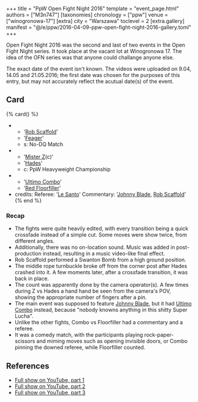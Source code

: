 +++
title = "PpW Open Fight Night 2016"
template = "event_page.html"
authors = ["M3n747"]
[taxonomies]
chronology = ["ppw"]
venue = ["winogronowa-17"]
[extra]
city = "Warszawa"
toclevel = 2
[extra.gallery]
manifest = "@/e/ppw/2016-04-09-ppw-open-fight-night-2016-gallery.toml"
+++

Open Fight Night 2016 was the second and last of two events in the Open Fight Night series. It took place at the vacant lot at Winogronowa 17. The idea of the OFN series was that anyone could challange anyone else.

The exact date of the event isn't known. The videos were uploaded on 9.04, 14.05 and 21.05.2016; the first date was chosen for the purposes of this entry, but may not accurately reflect the acutual date(s) of the event.

## Card

{% card() %}
- - '[Rob Scaffold](@/w/rob-scaffold.md)'
  - '[Feager](@/w/feager.md)'
  - s: No-DQ Match
- - '[Mister Z](@/w/mister-z.md)(c)'
  - '[Hades](@/w/olgierd.md)'
  - c: PpW Heavyweight Championship
- - '[Ultimo Combo](@/w/johnny-blade.md)'
  - '[Red Floorfiller](@/w/biesiad.md)'
- credits:
    Referee: '[Le Santo](@/w/rob-scaffold.md)'
    Commentary: '[Johnny Blade](@/w/johnny-blade.md), [Rob Scaffold](@/w/rob-scaffold.md)'
{% end %}

### Recap

* The fights were quite heavily edited, with every transition being a quick crossfade instead of a simple cut. Some moves were show twice, from different angles.
* Additionally, there was no on-location sound. Music was added in post-production instead, resulting in a music video-like final effect.
* Rob Scaffold performed a Swanton Bomb from a high ground position.
* The middle rope turnbuckle broke off from the corner post after Hades crashed into it. A few moments later, after a crossfade transition, it was back in place.
* The count was apparently done by the camera operator(s). A few times during Z vs Hades a hand hand be seen from the camera's POV, showing the appropriate number of fingers after a pin.
* The main event was supposed to feature [Johnny Blade](@/w/johnny-blade.md), but it had [Ultimo Combo](@/w/johnny-blade.md) instead, because "nobody knowns anything in this shitty Super Lucha".
* Unlike the other fights, Combo vs Floorfiller had a commentary and a referee.
* It was a comedy match, with the participants playing rock-paper-scissors and miming moves such as opening invisible doors, or Combo pinning the downed referee, while Floorfiller counted.

## References

* [Full show on YouTube, part 1](https://www.youtube.com/watch?v=cAApLo-Lfu4)
* [Full show on YouTube, part 2](https://www.youtube.com/watch?v=Io-LrE8PgFI)
* [Full show on YouTube, part 3](https://www.youtube.com/watch?v=nVh2eDAKRsY)
